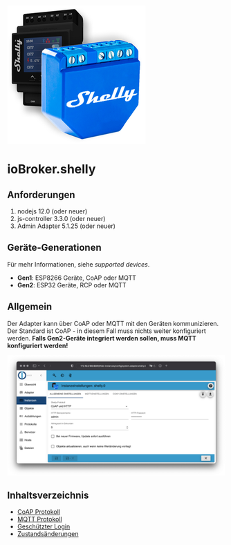 ![Logo](../../admin/shelly.png)

# ioBroker.shelly

## Anforderungen

1. nodejs 12.0 (oder neuer)
2. js-controller 3.3.0 (oder neuer)
4. Admin Adapter 5.1.25 (oder neuer)

## Geräte-Generationen

Für mehr Informationen, siehe *supported devices*.

- **Gen1**: ESP8266 Geräte, CoAP oder MQTT
- **Gen2**: ESP32 Geräte, RCP oder MQTT

## Allgemein

Der Adapter kann über CoAP oder MQTT mit den Geräten kommunizieren. Der Standard ist CoAP - in diesem Fall muss nichts weiter konfiguriert werden. **Falls Gen2-Geräte integriert werden sollen, muss MQTT konfiguriert werden!**

![iobroker_general](./img/iobroker_general.png)

## Inhaltsverzeichnis

- [CoAP Protokoll](protocol-coap.md)
- [MQTT Protokoll](protocol-mqtt.md)
- [Geschützter Login](restricted-login.md)
- [Zustandsänderungen](state-changes.md)
